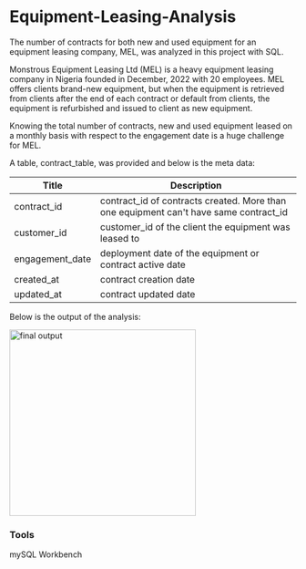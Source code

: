 # Equipment-Leasing-Analysis
The number of contracts for both new and used equipment for an equipment leasing company, MEL, was analyzed in this project with SQL.

Monstrous Equipment Leasing Ltd (MEL) is a heavy equipment leasing company in Nigeria founded in December, 2022 with 20 employees. MEL offers clients brand-new equipment, but when the equipment is retrieved from clients after the end of each contract or default from clients, the equipment is refurbished and issued to client as new equipment.

Knowing the total number of contracts, new and used equipment leased on a monthly basis with respect to the engagement date is a huge challenge for MEL.

A table, contract_table, was provided and below is the meta data:

 | Title | Description       |
 |---|---|
 | contract_id     | contract_id of contracts created. More than one equipment can't have same contract_id |
 | customer_id     | customer_id of the client the equipment was leased to |
 | engagement_date | deployment date of the equipment or contract active date  |
 | created_at | contract creation date  |
 | updated_at | contract updated date  |
 
 Below is the output of the analysis:
 
 <img width="327" alt="final output" src="https://user-images.githubusercontent.com/88712885/233595969-5f81af24-422f-4c24-9565-6dc6a383065e.png">

### Tools

mySQL Workbench
